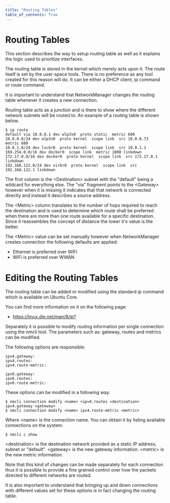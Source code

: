 ```yaml
---
title: "Routing Tables"
table_of_contents: True
---
```


# Routing Tables

This section describes the way to setup routing table as well as it explains the
logic used to prioritize interfaces.

The routing table is stored in the kernel which merely acts upon it. The route
itself is set by the user-space tools. There is no preference as any tool
created for this reason will do. It can be either a DHCP client, ip command or
route command.

It is important to understand that NetworkManager changes the routing table
whenever it creates a new connection.

Routing table acts as a junction and is there to show where the different
network subnets will be routed to. An example of a routing table is shown below.

```
$ ip route
default via 10.0.0.1 dev wlp3s0  proto static  metric 600
10.0.0.0/24 dev wlp3s0  proto kernel  scope link  src 10.0.0.73  metric 600
10.0.1.0/24 dev lxcbr0  proto kernel  scope link  src 10.0.1.1
169.254.0.0/16 dev docker0  scope link  metric 1000 linkdown
172.17.0.0/16 dev docker0  proto kernel  scope link  src 172.17.0.1 linkdown
192.168.122.0/24 dev virbr0  proto kernel  scope link  src 192.168.122.1 linkdown
```

The first column is the &lt;Destination&gt; subnet with the "default" being a
wildcard for everything else. The "via" fragment points to the &lt;Gateway&gt;
however when it is missing it indicates that that network is connected directly
and instead it describes a source address.

The &lt;Metric&gt; column translates to the number of hops required to reach the
destination and is used to determine which route shall be preferred when there
are more than one route available for a specific destination. Since it
reassembles the concept of distance the lower it's value is the better.

The &lt;Metric&gt; value can be set manually however when NetworkManager creates
connection the following defaults are applied:

* Ethernet is preferred over WiFi
* WiFi is preferred over WWAN

# Editing the Routing Tables

The routing table can be added or modified using the standard *ip* command which
is available on Ubuntu Core.

You can find more information on it on the following page:

* <https://linux.die.net/man/8/ip?>

Separately it is possible to modify routing information per single connection
using the nmcli tool. The parameters such as: gateway, routes and metrics can be
modified.

The following options are responsible:

```
ipv4.gateway:
ipv4.routes:
ipv4.route-metric:

ipv6.gateway:
ipv6.routes:
ipv6.route-metric:
```

These options can be modified in a following way:

```
$ nmcli connection modify <name> +ipv4.routes <destination> ipv4.gateway <gateway>
$ nmcli connection modify <name> ipv4.route-metric <metric>
```

Where &lt;name&gt; is the connection name. You can obtain it by listing
available connections on the system:

```
$ nmcli c show
```

&lt;destination&gt; is the destination network provided as a static IP address,
subnet or "default". &lt;gateway&gt; is the new gateway information.
&lt;metric&gt; is the new metric information.

Note that this kind of changes can be made separately for each connection thus
it is possible to provide a fine grained control over how the packets directed
to different networks are routed.

It is also important to understand that bringing up and down connections with
different values set for these options is in fact changing the routing table.
